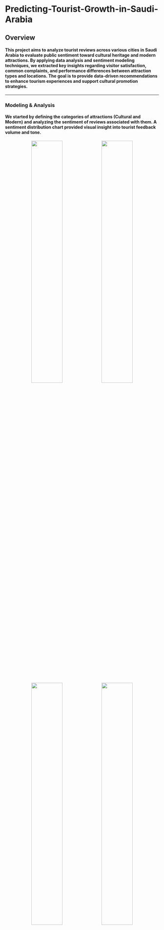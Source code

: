 # Predicting-Tourist-Growth-in-Saudi-Arabia
## Overview
#### This project aims to analyze tourist reviews across various cities in Saudi Arabia to evaluate public sentiment toward cultural heritage and modern attractions. By applying data analysis and sentiment modeling techniques, we extracted key insights regarding visitor satisfaction, common complaints, and performance differences between attraction types and locations. The goal is to provide data-driven recommendations to enhance tourism experiences and support cultural promotion strategies.

 ---------------------


### Modeling & Analysis
#### We started by defining the categories of attractions (Cultural and Modern) and analyzing the sentiment of reviews associated with them. A sentiment distribution chart provided visual insight into tourist feedback volume and tone.
<p align="center">
  <img src="https://github.com/user-attachments/assets/d202f108-1b97-4bd4-8301-f315240eaade" width="45%" />
  <img src="https://github.com/user-attachments/assets/a72e4b90-62e5-45c2-8fe6-0f1cef2415d4" width="45%" />
</p>


<p align="center">
  <img src="https://github.com/user-attachments/assets/a1c50b5e-54ca-4c12-ba5a-c600983d01f3" width="45%" />
  <img src="https://github.com/user-attachments/assets/48fea56e-2b84-4363-9dc4-6b4f72ef4077" width="45%" />
</p>

##### English dominated most review categories. Cultural Heritage sites showed more consistent positivity, especially in AlUla and Dhahran. Modern Attractions had more reviews overall but also more negative ones, indicating mixed visitor experiences.

-------

#### [Predicting Tourist Spending](Notebooks/Predicting%20Spending%20Based%20on%20Length%20of%20Stay%20and%20Other%20Attributes/)
##### It's to predict tourist spending based on features such as purpose of visit, average length of stay, and number of tourists.
##### Three models were evaluated:
##### 1- Linear Regression
##### 2- Random Forest
##### 3- Gradient Boosting

##### Gradient Boosting achieved the lowest MAE and RMSE, outperforming simpler models by better capturing complex, non-linear spending patterns. This model is recommended for forecasting tourist expenditure.

-------

#### [Impact of Tourist Volume on Service Quality](Notebooks/Impact%20of%20Tourist%20Volume/)
##### It's to predict perceived service quality across tourist sites using features such as city and attraction category.
##### Three models were evaluated:
##### 1- Linear Regression
##### 2- Decision Tree
##### 3- Random Forest

##### Random Forest achieved the highest R-squared and lowest MSE after hyperparameter tuning, showing superior performance in capturing non-linear relationships between tourist volume and service quality.

-------

#### [Cultural Heritage vs. Modern Attractions – Sentiment Analysis](Notebooks/Cultural%20Heritage%20and%20Modern%20Attractions%20Comparative%20Analysis%20of%20Tourist%20Reviews%20in%20Saudi%20Arabia/)
##### It's to compare tourist satisfaction between cultural heritage sites and modern attractions using sentiment polarity.
##### sentiment polarity was analyzed using TextBlob:
##### - Cultural Heritage: Average polarity = 0.35
##### - Modern Attractions: Average polarity = 0.23
##### Cultural Heritage sites showed more positive and consistent sentiment, reflecting higher tourist satisfaction without applying predictive models.

-------

#### [The Role of Language in Tourist Reviews](Notebooks/The%20Role%20of%20Language%20in%20Tourist-%20Google%20Maps%20Reviews/)
##### It's to analyze how the language of tourist reviews (Arabic vs. English) influences expressed sentiment and satisfaction.
##### Sentiment was evaluated using pretrained BERT models:
###### 1- asafaya/bert-base-arabic (for Arabic)
###### 2- nlptown/bert-base-multilingual-uncased-sentiment (for English)
###### Each review was processed based on its detected language. While no accuracy-based comparison between models was done, the BERT pipelines effectively revealed sentiment differences between local and international tourists.

 ---------------------

### Testing and Improvements

#### Beyond numerical classification, we conducted a manual qualitative analysis of the negative reviews identified by the final model (Random Forest) to validate the model’s insights and uncover specific problem areas.
#### A number of recurring issues were identified in reviews of Modern Attractions:
#### Disappointment Relative to Expectations: Many tourists voiced frustration about high entrance fees not matching the quality or value of the experience. Example: “50 SAR just to see the fort and a tea house” was perceived as overpriced.
#### Accessibility and Navigation Issues: Several reviews mentioned the difficulty in locating attractions, such as “We drove around more than 3 times before finding the entrance.”
#### Operational Weaknesses: Staff behavior and customer service were frequently cited, with phrases like “very rude staff” appearing in multiple reviews.
#### Ambiance Without Substance: Some reviews acknowledged the attractiveness of the location but followed with “BUT” statements indicating that logistics, food, or service fell short. This mixed sentiment revealed an opportunity for improvement.

 ---------------------

### Key Improvements
#### We conducted a city-wise performance analysis using the model’s output to see how sentiments vary across regions:
##### Riyadh: Modern Attractions received higher sentiment scores than cultural ones.
##### Jeddah: Cultural Heritage scored the highest sentiment-wise across all cities.
##### AlUla: Only Cultural Heritage reviewed — results showed strong satisfaction.
##### Neom:  Only Modern Attractions are reviewed, with a lower sentiment score compared to other cities, suggesting mixed feedback or limited reviews for modern attractions in Neom. 
##### Dhahran:  Only Cultural Heritage is present and scores well, indicating tourist satisfaction with its cultural offerings.


![Screenshot (631)](https://github.com/user-attachments/assets/040ef1ae-c12a-4a3b-aba5-2c125328a2c4)
#### These results suggest that cities with preserved heritage receive more favorable sentiment, which could influence future tourism campaigns.


 ---------------------


### Conclusion
#### This project successfully applied sentiment analysis techniques to evaluate tourist perceptions of Cultural Heritage and Modern Attractions across several cities in Saudi Arabia. Through the use of machine learning models—particularly Random Forest, which achieved the highest accuracy of 91%—we classified reviews with high confidence and extracted key insights about tourist satisfaction.
#### These findings emphasize the importance of not only increasing the number of tourist destinations but also ensuring high-quality visitor experiences, particularly in modern developments.

 ---------------------


### Future Work
#### In order to scale this work and deepen its impact, the following future directions are identified as essential improvements:
##### Aspect-Based Sentiment Analysis: Identify specific topics within reviews (e.g., service, price, cleanliness) to generate more targeted improvement recommendations.
##### Advanced NLP Models: Apply transformer-based models like BERT or RoBERTa for higher classification accuracy and context-aware sentiment detection.
##### Integration with Real-Time Feedback: Develop a dashboard that ingests live reviews to provide continuous monitoring and alerting for tourism stakeholders.
#### City-Level Trend Analysis: Incorporate temporal and geographic trends to understand how sentiment evolves across different cities and seasons.

#### These extensions would enable the research to offer more actionable insights for policymakers and stakeholders involved in tourism planning and development.

